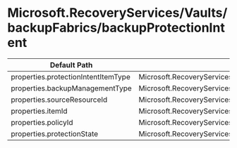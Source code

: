 # Microsoft.RecoveryServices/Vaults/backupFabrics/backupProtectionIntent

| Default Path | Alias |
|---|---|
| properties.protectionIntentItemType | Microsoft.RecoveryServices/Vaults/backupFabrics/backupProtectionIntent/protectionIntentItemType |
| properties.backupManagementType | Microsoft.RecoveryServices/Vaults/backupFabrics/backupProtectionIntent/backupManagementType |
| properties.sourceResourceId | Microsoft.RecoveryServices/Vaults/backupFabrics/backupProtectionIntent/sourceResourceId |
| properties.itemId | Microsoft.RecoveryServices/Vaults/backupFabrics/backupProtectionIntent/itemId |
| properties.policyId | Microsoft.RecoveryServices/Vaults/backupFabrics/backupProtectionIntent/policyId |
| properties.protectionState | Microsoft.RecoveryServices/Vaults/backupFabrics/backupProtectionIntent/protectionState |

